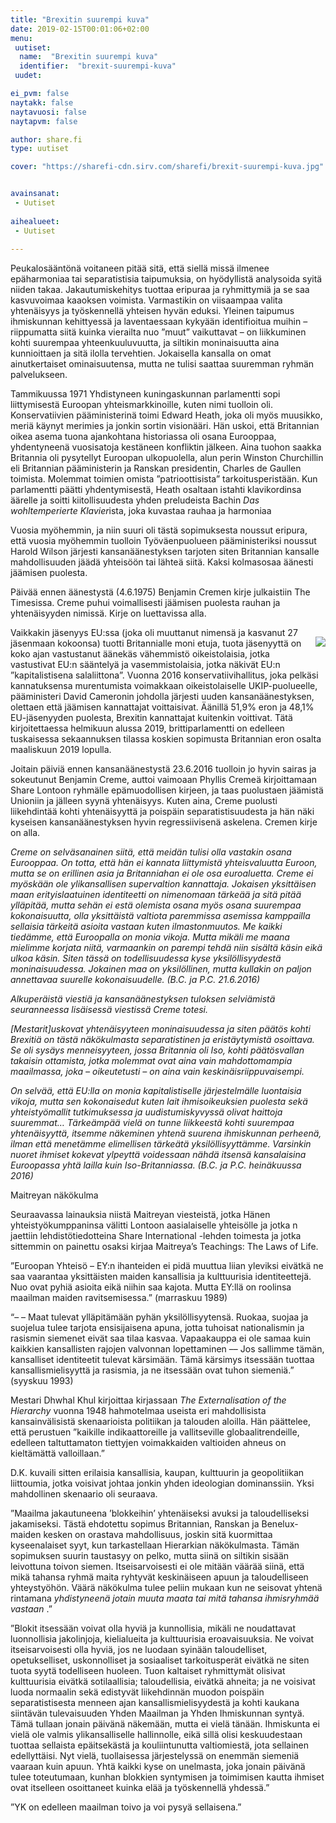 ```yaml
---
title: "Brexitin suurempi kuva"
date: 2019-02-15T00:01:06+02:00
menu:
 uutiset:
  name:  "Brexitin suurempi kuva"
  identifier:  "brexit-suurempi-kuva"
 uudet:

ei_pvm: false
naytakk: false
naytavuosi: false
naytapvm: false

author: share.fi
type: uutiset

cover: "https://sharefi-cdn.sirv.com/sharefi/brexit-suurempi-kuva.jpg"


avainsanat:
 - Uutiset
 
aihealueet:
 - Uutiset
 
---
```

<p>Peukalosääntönä voitaneen pitää sitä, että siellä missä ilmenee epäharmoniaa tai separatistisia taipumuksia, on hyödyllistä analysoida syitä niiden takaa. Jakautumiskehitys tuottaa eripuraa ja ryhmittymiä ja se saa kasvuvoimaa kaaoksen voimista. Varmastikin on viisaampaa valita yhtenäisyys ja työskennellä yhteisen hyvän eduksi. Yleinen taipumus ihmiskunnan kehittyessä ja laventaessaan kykyään identifioitua muihin – riippumatta siitä kuinka vierailta nuo ”muut” vaikuttavat – on liikkuminen kohti suurempaa yhteenkuuluvuutta, ja siltikin moninaisuutta aina kunnioittaen ja sitä ilolla tervehtien. Jokaisella kansalla on omat ainutkertaiset ominaisuutensa, mutta ne tulisi saattaa suuremman ryhmän palvelukseen.</p>
<p> Tammikuussa 1971 Yhdistyneen kuningaskunnan parlamentti sopi liittymisestä Euroopan yhteismarkkinoille, kuten nimi tuolloin oli. Konservatiivien pääministerinä toimi Edward Heath, joka oli myös muusikko, meriä käynyt merimies ja jonkin sortin visionääri. Hän uskoi, että Britannian oikea asema tuona ajankohtana historiassa oli osana Eurooppaa, yhdentyneenä vuosisatoja kestäneen konfliktin jälkeen. Aina tuohon saakka Britannia oli pysytellyt Euroopan ulkopuolella, alun perin Winston Churchillin eli Britannian pääministerin ja Ranskan presidentin, Charles de Gaullen toimista. Molemmat toimien omista ”patrioottisista” tarkoitusperistään. Kun parlamentti päätti yhdentymisestä, Heath osaltaan istahti klavikordinsa äärelle ja soitti kiitollisuudesta yhden preludeista Bachin <i>Das wohltemperierte Klavier</i>ista, joka kuvastaa rauhaa ja harmoniaa</p>
<p> Vuosia myöhemmin, ja niin suuri oli tästä sopimuksesta noussut eripura, että vuosia myöhemmin tuolloin Työväenpuolueen pääministeriksi noussut Harold Wilson järjesti kansanäänestyksen tarjoten siten Britannian kansalle mahdollisuuden jäädä yhteisöön tai lähteä siitä. Kaksi kolmasosaa äänesti jäämisen puolesta.</p>
<p> Päivää ennen äänestystä (4.6.1975) Benjamin Cremen kirje julkaistiin The Timesissa. Creme puhui voimallisesti jäämisen puolesta rauhan ja yhtenäisyyden nimissä. Kirje on luettavissa alla.</p>
<img src="https://sharefi-cdn.sirv.com/sharefi/brexit-laajempi-kuva-the_times_1975-06-04_bc_letter.jpg" style="float:right;margin:15px;margin-right:0;" />
<p> Vaikkakin jäsenyys EU:ssa (joka oli muuttanut nimensä ja kasvanut 27 jäsenmaan kokoonsa) tuotti Britannialle moni etuja, tuota jäsenyyttä on koko ajan vastustanut äänekäs vähemmistö oikeistolaisia, jotka vastustivat EU:n sääntelyä ja vasemmistolaisia, jotka näkivät EU:n ”kapitalistisena salaliittona”. Vuonna 2016 konservatiivihallitus, joka pelkäsi kannatuksensa murentumista voimakkaan oikeistolaiselle UKIP-puolueelle, pääministeri David Cameronin johdolla järjesti uuden kansanäänestyksen, olettaen että jäämisen kannattajat voittaisivat. Äänillä 51,9% eron ja 48,1% EU-jäsenyyden puolesta, Brexitin kannattajat kuitenkin voittivat. Tätä kirjoitettaessa helmikuun alussa 2019, brittiparlamentti on edelleen tuskaisessa sekaannuksen tilassa koskien sopimusta Britannian eron osalta maaliskuun 2019 lopulla.</p>
<p> Joitain päiviä ennen kansanäänestystä 23.6.2016 tuolloin jo hyvin sairas ja sokeutunut Benjamin Creme, auttoi vaimoaan Phyllis Cremeä kirjoittamaan Share Lontoon ryhmälle epämuodollisen kirjeen, ja taas puolustaen jäämistä Unioniin ja jälleen syynä yhtenäisyys. Kuten aina, Creme puolusti liikehdintää kohti yhtenäisyyttä ja poispäin separatistisuudesta ja hän näki kyseisen kansanäänestyksen hyvin regressiivisenä askelena. Cremen kirje on alla.</p>
<p> <em>     Creme on selväsanainen siitä, että meidän tulisi olla vastakin osana     Eurooppaa. On totta, että hän ei kannata liittymistä yhteisvaluutta     Euroon, mutta se on erillinen asia ja Britanniahan ei ole osa     euroaluetta. Creme ei myöskään ole ylikansallisen supervaltion     kannattaja. Jokaisen yksittäisen maan erityislaatuinen identiteetti on     nimenomaan tärkeää ja sitä pitää ylläpitää, mutta sehän ei estä     olemista osana myös osana suurempaa kokonaisuutta, olla yksittäistä     valtiota paremmissa asemissa kamppailla sellaisia tärkeitä asioita     vastaan kuten ilmastonmuutos. Me kaikki tiedämme, että Euroopalla on     monia vikoja. Mutta mikäli me maana mielimme korjata niitä, varmaankin     on parempi tehdä niin sisältä käsin eikä ulkoa käsin. Siten tässä on     todellisuudessa kyse yksilöllisyydestä moninaisuudessa. Jokainen maa on     yksilöllinen, mutta kullakin on paljon annettavaa suurelle     kokonaisuudelle. </em> <em>(B.C. ja P.C. 21.6.2016)</em>
</p>
<p> <em></em>
</p>
<p> <em>     Alkuperäistä viestiä ja kansanäänestyksen tuloksen selviämistä     seuranneessa lisäisessä viestissä Creme totesi. </em>
</p>
<p> <em></em>
</p>
<p> <em>     [Mestarit]uskovat yhtenäisyyteen moninaisuudessa ja siten päätös kohti     Brexitiä on tästä näkökulmasta separatistinen ja eristäytymistä     osoittava. Se oli sysäys menneisyyteen, jossa Britannia oli Iso, kohti     päätösvallan takaisin ottamista, jotka molemmat ovat aina vain     mahdottomampia maailmassa, joka – oikeutetusti – on aina vain     keskinäisriippuvaisempi. </em>
</p>
<p> <em></em>
</p>
<p> <em>     On selvää, että EU:lla on monia kapitalistiselle järjestelmälle     luontaisia vikoja, mutta sen kokonaisedut kuten lait ihmisoikeuksien     puolesta sekä yhteistyömallit tutkimuksessa ja uudistumiskyvyssä olivat     haittoja suuremmat… Tärkeämpää vielä on tunne liikkeestä kohti     suurempaa yhtenäisyyttä, itsemme näkeminen yhtenä suurena ihmiskunnan     perheenä, ilman että menetämme elimellisen tärkeätä yksilöllisyyttämme.     Varsinkin nuoret ihmiset kokevat ylpeyttä voidessaan nähdä itsensä     kansalaisina Euroopassa yhtä lailla kuin Iso-Britanniassa. </em> <em>(B.C. ja P.C. heinäkuussa 2016)</em>
</p>
<p> Maitreyan näkökulma
</p>
<p> Seuraavassa lainauksia niistä Maitreyan viesteistä, jotka Hänen yhteistyökumppaninsa välitti Lontoon aasialaiselle yhteisölle ja jotka n jaettiin lehdistötiedotteina Share International -lehden toimesta ja jotka sittemmin on painettu osaksi kirjaa Maitreya’s Teachings: The Laws of Life.
</p>
<p> ”Euroopan Yhteisö – EY:n ihanteiden ei pidä muuttua liian yleviksi eivätkä ne saa vaarantaa yksittäisten maiden kansallisia ja kulttuurisia identiteettejä. Nuo ovat pyhiä asioita eikä niihin saa kajota. Mutta EY:llä on roolinsa maailman maiden ravitsemisessa.” (marraskuu 1989)
</p>
<p> “– – Maat tulevat ylläpitämään pyhän yksilöllisyytensä. Ruokaa, suojaa ja suojelua tulee tarjota ensisijaisena apuna, jotta tuhoisat nationalismin ja rasismin siemenet eivät saa tilaa kasvaa. Vapaakauppa ei ole samaa kuin kaikkien kansallisten rajojen valvonnan lopettaminen –– Jos sallimme tämän, kansalliset identiteetit tulevat kärsimään. Tämä kärsimys itsessään tuottaa kansallismielisyyttä ja rasismia, ja ne itsessään ovat tuhon siemeniä.” (syyskuu 1993)
</p>
<p>
Mestari Dhwhal Khul kirjoittaa kirjassaan    <em>The Externalisation of the Hierarchy</em> vuonna 1948 hahmotelmaa useista eri mahdollisista kansainvälisistä skenaarioista politiikan ja talouden aloilla. Hän päättelee, että perustuen ”kaikille indikaattoreille ja vallitseville globaalitrendeille, edelleen taltuttamaton tiettyjen voimakkaiden valtioiden ahneus on kieltämättä valloillaan.”
</p>
<p> D.K. kuvaili sitten erilaisia kansallisia, kaupan, kulttuurin ja geopolitiikan liittoumia, jotka voisivat johtaa jonkin yhden ideologian dominanssiin. Yksi mahdollinen skenaario oli seuraava.
</p>
<p> ”Maailma jakautuneena ’blokkeihin’ yhtenäiseksi avuksi ja taloudelliseksi jakamiseksi. Tästä ehdotettu sopimus Britannian, Ranskan ja Benelux-maiden kesken on orastava mahdollisuus, joskin sitä kuormittaa kyseenalaiset syyt, kun tarkastellaan Hierarkian näkökulmasta. Tämän sopimuksen suurin taustasyy on pelko, mutta siinä on siltikin sisään leivottuna toivon siemen. Itseisarvoisesti ei ole mitään väärää siinä, että mikä tahansa ryhmä maita ryhtyvät keskinäiseen apuun ja taloudelliseen yhteystyöhön. Väärä näkökulma tulee peliin mukaan kun ne seisovat yhtenä rintamana <em>     yhdistyneenä jotain muuta maata tai mitä tahansa ihmisryhmää vastaan </em> .”
</p>
<p> ”Blokit itsessään voivat olla hyviä ja kunnollisia, mikäli ne noudattavat luonnollisia jakolinjoja, kielialueita ja kulttuurisia eroavaisuuksia. Ne voivat itseisarvoisesti olla hyviä, jos ne luodaan syinään taloudelliset, opetukselliset, uskonnolliset ja sosiaaliset tarkoitusperät eivätkä ne siten tuota syytä todelliseen huoleen. Tuon kaltaiset ryhmittymät olisivat kulttuurisia eivätkä sotilaallisia; taloudellisia, eivätkä ahneita; ja ne voisivat luoda normaalin sekä edistyvät liikehdinnän muodon poispäin separatistisesta menneen ajan kansallismielisyydestä ja kohti kaukana siintävän tulevaisuuden Yhden Maailman ja Yhden Ihmiskunnan syntyä. Tämä tullaan jonain päivänä näkemään, mutta ei vielä tänään. Ihmiskunta ei vielä ole valmis ylikansalliselle hallinnolle, eikä sillä olisi keskuudestaan tuottaa sellaista epäitsekästä ja kouliintunutta valtiomiestä, jota sellainen edellyttäisi. Nyt vielä, tuollaisessa järjestelyssä on enemmän siemeniä vaaraan kuin apuun. Yhtä kaikki kyse on unelmasta, joka jonain päivänä tulee toteutumaan, kunhan blokkien syntymisen ja toimimisen kautta ihmiset ovat itselleen osoittaneet kuinka elää ja työskennellä yhdessä.”
</p>

<p> ”YK on edelleen maailman toivo ja voi pysyä sellaisena.”
</p>